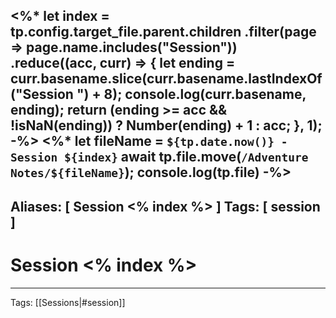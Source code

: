<%*
let index = tp.config.target_file.parent.children
  .filter(page => page.name.includes("Session"))
  .reduce((acc, curr) => {
    let ending = curr.basename.slice(curr.basename.lastIndexOf("Session ") + 8);
    console.log(curr.basename, ending);
    return (ending >= acc && !isNaN(ending)) ? Number(ending) + 1 : acc;
  }, 1);
-%>
<%*
let fileName = `${tp.date.now()} - Session ${index}`
await tp.file.move(`/Adventure Notes/${fileName}`); console.log(tp.file)
-%>
---
Aliases: [ Session <% index %> ]
Tags: [ session ]
---

# Session <% index %>

---
Tags: [[Sessions|#session]]
